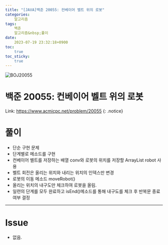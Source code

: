 ```yaml
---
title: "[JAVA]백준 20055: 컨베이어 벨트 위의 로봇"
categories:
    알고리즘
tags:
    백준
    알고리즘&nbsp;풀이
date:
    2023-07-19 23:32:18+0900
toc:
    true
toc_sticky:
    true
---
```

![BOJ20055](https://github.com/cuzzzu1318/cuzzzu1318.github.io/assets/77597885/8a09e0f1-12c3-4abc-9c82-9758b33941c2)







# 백준 20055: 컨베이어 벨트 위의 로봇
Link: <https://www.acmicpc.net/problem/20055>
{: .notice}


# 풀이
* 단순 구현 문제
* 단계별로 메소드를 구현
* 컨베이어 벨트를 저장하는 배열 conv와 로봇의 위치를 저장할 ArrayList robot 사용
* 벨트 회전은 올리는 위치와 내리는 위치의 인덱스만 변경
* 로봇의 이동 메소드 moveRobot()
* 올리는 위치의 내구도만 체크하여 로봇을 올림.
* 일련의 단계를 모두 완료하고 isEnd()메소드를 통해 내구도를 체크 후 반복문 종료 여부 결정

<script src="https://gist.github.com/cuzzzu1318/b7615e1e64700f52b9eb7e531b46f02b.js"></script>
***

# Issue

* 없음.